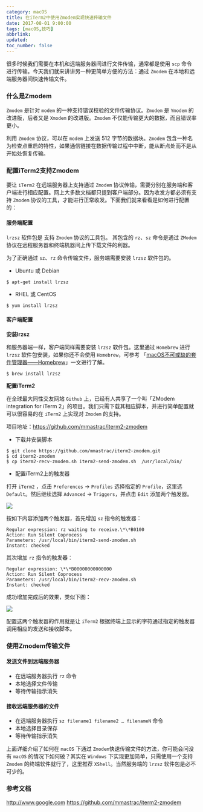 ```yaml
---
category: macOS
title: 在iTerm2中使用Zmodem实现快速传输文件
date: 2017-08-01 9:00:00
tags: [macOS,技巧]
abbrlink:
updated:
toc_number: false
---
```


很多时候我们需要在本机和远端服务器间进行文件传输，通常都是使用 `scp` 命令进行传输。今天我们就来讲讲另一种更简单方便的方法：通过 `Zmodem` 在本地和远端服务器间快速传输文件。

### 什么是Zmodem

`Zmodem` 是针对 `modem` 的一种支持错误校验的文件传输协议。`Zmodem` 是 `Ymodem` 的改进版，后者又是 `Xmodem` 的改进版。`Zmodem` 不仅能传输更大的数据，而且错误率更小。

利用 `Zmodem` 协议，可以在 `modem` 上发送 512 字节的数据块。`Zmodem` 包含一种名为检查点重启的特性，如果通信链接在数据传输过程中中断，能从断点处而不是从开始处恢复传输。

<!-- more -->

### 配置iTerm2支持Zmodem

要让 `iTerm2` 在远端服务器上支持通过 `Zmodem` 协议传输，需要分别在服务端和客户端进行相应配置。网上大多数文档都只提到客户端部分。因为收发方都必须有支持 `Zmodem` 协议的工具，才能进行正常收发。下面我们就来看看是如何进行配置的：

#### 服务端配置

`lrzsz` 软件包是 支持 `Zmodem` 协议的工具包。 其包含的 `rz`、`sz` 命令是通过 `ZModem` 协议在远程服务器和终端机器间上传下载文件的利器。

为了正确通过 `sz`、`rz` 命令传输文件，服务端需要安装 `lrzsz` 软件包的。

- Ubuntu 或 Debian

```
$ apt-get install lrzsz
```

- RHEL 或 CentOS

```
$ yum install lrzsz
```

#### 客户端配置

**安装lrzsz**

和服务器端一样，客户端同样需要安装 `lrzsz` 软件包。这里通过 `Homebrew` 进行 `lrzsz` 软件包安装，如果你还不会使用 `Homebrew`，可参考 「[macOS不可或缺的套件管理器——Homebrew](http://mp.weixin.qq.com/s?__biz=MzI3MTI2NzkxMA==&mid=2247484646&idx=1&sn=f73feedee278c03c6c2d138154f822fb&chksm=eac525cfddb2acd964c163f6020cc1c385abc8f0680cc6086881a8093b73511db31c34e3e3fc#rd)」一文进行了解。

```
$ brew install lrzsz
```

**配置iTerm2**

在全球最大同性交友网站 `Github` 上，已经有人共享了一个叫「ZModem integration for iTerm 2」的项目。我们只需下载其相应脚本，并进行简单配置就可以很容易的在 `iTerm2` 上实现对 `Zmodem` 的支持。

项目地址：https://github.com/mmastrac/iterm2-zmodem

- 下载并安装脚本

```
$ git clone https://github.com/mmastrac/iterm2-zmodem.git
$ cd iterm2-zmodem
$ cp iterm2-recv-zmodem.sh iterm2-send-zmodem.sh  /usr/local/bin/
```

- 配置iTerm2上的触发器

打开 `iTerm2` ，点击 `Preferences` → `Profiles` 选择指定的 `Profile`，这里选 `Default`。然后继续选择 `Advanced` → `Triggers`，并点击 `Edit` 添加两个触发器。

![](https://www.hi-linux.com/img/linux/iterm2-zmodem1.png)

按如下内容添加两个触发器，首先增加 `sz` 指令的触发器：

```
Regular expression: rz waiting to receive.\*\*B0100
Action: Run Silent Coprocess
Parameters: /usr/local/bin/iterm2-send-zmodem.sh
Instant: checked
```

其次增加 `rz` 指令的触发器：

```
Regular expression: \*\*B00000000000000
Action: Run Silent Coprocess
Parameters: /usr/local/bin/iterm2-recv-zmodem.sh
Instant: checked
```

成功增加完成后的效果，类似下图：

![](https://www.hi-linux.com/img/linux/iterm2-zmodem2.png)

配置这两个触发器的作用就是让 `iTerm2` 根据终端上显示的字符通过指定的触发器调用相应的发送和接收脚本。

### 使用Zmodem传输文件

#### 发送文件到远端服务器

- 在远端服务器执行 `rz` 命令
- 本地选择文件传输
- 等待传输指示消失

#### 接收远端服务器的文件

- 在远端服务器执行 `sz filename1 filename2 … filenameN` 命令
- 本地选择目录保存
- 等待传输指示消失

上面详细介绍了如何在 `macOS` 下通过 `Zmodem`快速传输文件的方法，你可能会问没有 `macOS` 的情况下如何破？其实在 `Windows` 下实现更加简单，只需使用一个支持 `Zmodem` 的终端软件就行了，这里推荐 `XShell`。当然服务端的 `lrzsz` 软件包是必不可少的。

### 参考文档

http://www.google.com
https://github.com/mmastrac/iterm2-zmodem
